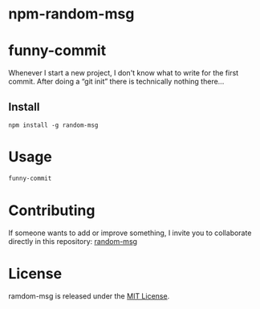 # npm-random-msg
# funny-commit

Whenever I start a new project, I don't know what to write for the first commit. After doing a “git init” there is technically nothing there...

## Install

```npm
npm install -g random-msg
```

# Usage

```bash
funny-commit
```

# Contributing
If someone wants to add or improve something, I invite you to collaborate directly in this repository: [random-msg](https://github.com/gndx/funny-initial-git-commit/)

# License
ramdom-msg is released under the [MIT License](https://opensource.org/licenses/MIT).